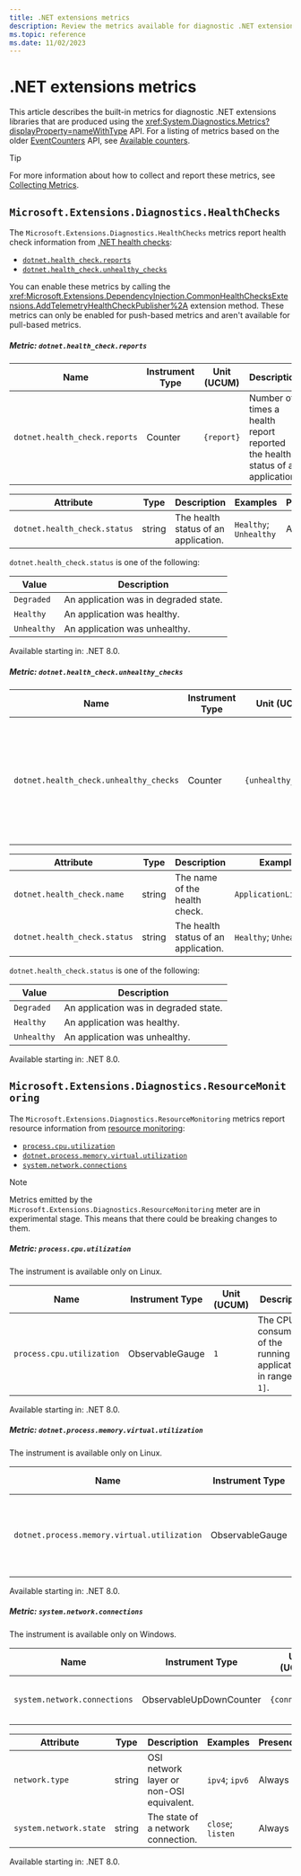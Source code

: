 ```yaml
---
title: .NET extensions metrics
description: Review the metrics available for diagnostic .NET extensions libraries.
ms.topic: reference
ms.date: 11/02/2023
---
```


# .NET extensions metrics

This article describes the built-in metrics for diagnostic .NET extensions libraries that are produced using the
<xref:System.Diagnostics.Metrics?displayProperty=nameWithType> API. For a listing of metrics based on the older [EventCounters](event-counters.md) API, see [Available counters](available-counters.md).

> [!TIP]
> For more information about how to collect and report these metrics, see [Collecting Metrics](metrics-collection.md).

## `Microsoft.Extensions.Diagnostics.HealthChecks`

The `Microsoft.Extensions.Diagnostics.HealthChecks` metrics report health check information from [.NET health checks](diagnostic-health-checks.md):

- [`dotnet.health_check.reports`](#metric-dotnethealth_checkreports)
- [`dotnet.health_check.unhealthy_checks`](#metric-dotnethealth_checkunhealthy_checks)

You can enable these metrics by calling the <xref:Microsoft.Extensions.DependencyInjection.CommonHealthChecksExtensions.AddTelemetryHealthCheckPublisher%2A> extension method. These metrics can only be enabled for push-based metrics and aren't available for pull-based metrics.

##### Metric: `dotnet.health_check.reports`

| Name | Instrument Type | Unit (UCUM) | Description |
| ---- | --------------- | ----------- | ----------- |
| `dotnet.health_check.reports` | Counter | `{report}` | Number of times a health report reported the health status of an application. |

| Attribute | Type | Description | Examples | Presence |
|---|---|---|---|---|
| `dotnet.health_check.status` | string | The health status of an application. | `Healthy`; `Unhealthy` | Always |

`dotnet.health_check.status` is one of the following:

| Value | Description |
|---|---|
| `Degraded` | An application was in degraded state. |
| `Healthy` | An application was healthy. |
| `Unhealthy` | An application was unhealthy. |

Available starting in: .NET 8.0.

##### Metric: `dotnet.health_check.unhealthy_checks`

| Name | Instrument Type | Unit (UCUM) | Description |
| ---- | --------------- | ----------- | ----------- |
| `dotnet.health_check.unhealthy_checks` | Counter | `{unhealthy_check}` | Number of times a health check reported the health status of an application as `Degraded` or `Unhealthy`. |

| Attribute | Type | Description | Examples | Presence |
|---|---|---|---|---|
| `dotnet.health_check.name` | string | The name of the health check. | `ApplicationLifecycle` | Always |
| `dotnet.health_check.status` | string | The health status of an application. | `Healthy`; `Unhealthy` | Always |

`dotnet.health_check.status` is one of the following:

| Value | Description |
|---|---|
| `Degraded` | An application was in degraded state. |
| `Healthy` | An application was healthy. |
| `Unhealthy` | An application was unhealthy. |

Available starting in: .NET 8.0.

## `Microsoft.Extensions.Diagnostics.ResourceMonitoring`

The `Microsoft.Extensions.Diagnostics.ResourceMonitoring` metrics report resource information from [resource monitoring](diagnostic-resource-monitoring.md):

- [`process.cpu.utilization`](#metric-processcpuutilization)
- [`dotnet.process.memory.virtual.utilization`](#metric-dotnetprocessmemoryvirtualutilization)
- [`system.network.connections`](#metric-systemnetworkconnections)

> [!NOTE]
> Metrics emitted by the `Microsoft.Extensions.Diagnostics.ResourceMonitoring` meter are in experimental stage. This means that there could be breaking changes to them.

##### Metric: `process.cpu.utilization`

The instrument is available only on Linux.

| Name | Instrument Type | Unit (UCUM) | Description |
| ---- | --------------- | ----------- | ----------- |
| `process.cpu.utilization` | ObservableGauge | `1` | The CPU consumption of the running application in range `[0, 1]`. |

Available starting in: .NET 8.0.

##### Metric: `dotnet.process.memory.virtual.utilization`

The instrument is available only on Linux.

| Name | Instrument Type | Unit (UCUM) | Description |
| ---- | --------------- | ----------- | ----------- |
| `dotnet.process.memory.virtual.utilization` | ObservableGauge | `1` | The memory consumption of the running application in range `[0, 1]`. |

Available starting in: .NET 8.0.

##### Metric: `system.network.connections`

The instrument is available only on Windows.

| Name | Instrument Type | Unit (UCUM) | Description |
| ---- | --------------- | ----------- | ----------- |
| `system.network.connections` | ObservableUpDownCounter | `{connection}` | Number of network connections by state. |

| Attribute | Type | Description | Examples | Presence |
|---|---|---|---|---|
| `network.type` | string | OSI network layer or non-OSI equivalent. | `ipv4`; `ipv6` | Always |
| `system.network.state` | string | The state of a network connection. | `close`; `listen` | Always |

Available starting in: .NET 8.0.
